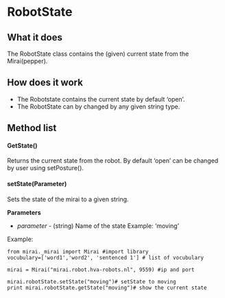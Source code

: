 # RobotState

## What it does
The RobotState class contains the (given) current state from the Mirai(pepper).


## How does it work
-	The Robotstate contains the current state by default ‘open’.
-	The RobotState can by changed by any given string type.



## Method list


#### GetState()
Returns the current state from the robot. By default ‘open’  can be changed by user using setPosture().  

#### setState(Parameter)
Sets the state of the mirai to a given string.  

__Parameters__
- *parameter* - (string) Name of the state Example: ‘moving’ 

Example:
```
from mirai._mirai import Mirai #import library
vocubulary=['word1','word2', 'sentenced 1'] # list of vocubulary

mirai = Mirai("mirai.robot.hva-robots.nl", 9559) #ip and port

mirai.robotState.setState("moving")# setState to moving
print mirai.robotState.getState("moving")# show the current state

```
